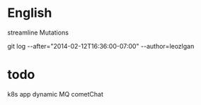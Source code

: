 # English
streamline
Mutations




git log --after="2014-02-12T16:36:00-07:00" --author=leozlgan


# todo
k8s
app dynamic
MQ
cometChat
